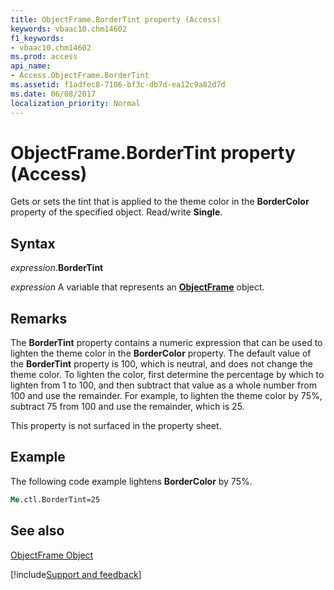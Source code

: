 ```yaml
---
title: ObjectFrame.BorderTint property (Access)
keywords: vbaac10.chm14602
f1_keywords:
- vbaac10.chm14602
ms.prod: access
api_name:
- Access.ObjectFrame.BorderTint
ms.assetid: f1adfec8-7106-bf3c-db7d-ea12c9a82d7d
ms.date: 06/08/2017
localization_priority: Normal
---
```



# ObjectFrame.BorderTint property (Access)

Gets or sets the tint that is applied to the theme color in the  **BorderColor** property of the specified object. Read/write **Single**.


## Syntax

_expression_.**BorderTint**

_expression_ A variable that represents an **[ObjectFrame](Access.ObjectFrame.md)** object.


## Remarks

The  **BorderTint** property contains a numeric expression that can be used to lighten the theme color in the **BorderColor** property. The default value of the **BorderTint** property is 100, which is neutral, and does not change the theme color. To lighten the color, first determine the percentage by which to lighten from 1 to 100, and then subtract that value as a whole number from 100 and use the remainder. For example, to lighten the theme color by 75%, subtract 75 from 100 and use the remainder, which is 25.

This property is not surfaced in the property sheet.


## Example

The following code example lightens  **BorderColor** by 75%.


```vb
Me.ctl.BorderTint=25
```


## See also


[ObjectFrame Object](Access.ObjectFrame.md)

[!include[Support and feedback](~/includes/feedback-boilerplate.md)]